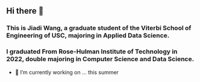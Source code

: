 ## Hi there 👋

### This is Jiadi Wang, a graduate student of the Viterbi School of Engineering of USC, majoring in Applied Data Science.
### I graduated From Rose-Hulman Institute of Technology in 2022, double majoring in Computer Science and Data Science.

- 🔭 I’m currently working on ... this summer

<!--
**wangj19/wangj19** is a ✨ _special_ ✨ repository because its `README.md` (this file) appears on your GitHub profile.

Here are some ideas to get you started:

- 🔭 I’m currently working on ...
- 🌱 I’m currently learning ...
- 👯 I’m looking to collaborate on ...
- 🤔 I’m looking for help with ...
- 💬 Ask me about ...
- 📫 How to reach me: ...
- 😄 Pronouns: ...
- ⚡ Fun fact: ...
-->
